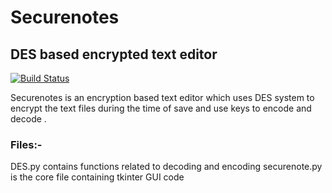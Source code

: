 # Securenotes
## DES based encrypted text editor


[![Build Status](https://travis-ci.org/joemccann/dillinger.svg?branch=master)](https://travis-ci.org/joemccann/dillinger)

Securenotes is an encryption based text editor which uses DES system to encrypt the text files during the time of save and use keys to encode and decode . 

### Files:-
DES.py contains functions related to decoding and encoding
securenote.py is the core file containing tkinter GUI code